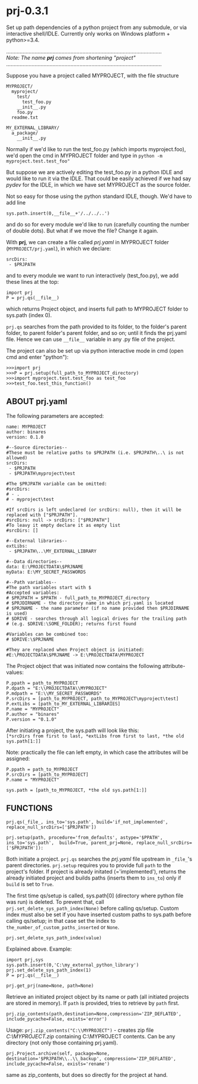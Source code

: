 # prj-0.3.1
Set up path dependencies of a python project from any submodule, or via interactive shell/IDLE.
Currently only works on Windows platform + python>=3.4.

........................................................................................................<br />
_Note: The name **prj** comes from shortening "project"_<br />
........................................................................................................

Suppose you have a project called MYPROJECT, with the file structure

```
MYPROJECT/
  myproject/
    test/
      test_foo.py
    __init__.py
    foo.py
  readme.txt
  
MY_EXTERNAL_LIBRARY/
  a_package/
    __init__.py
```

Normally if we'd like to run the test\_foo.py (which imports myproject.foo),
we'd open the cmd in MYPROJECT folder and type in `python -m myproject.test.test_foo"`

But suppose we are actively editing the test_foo.py in a python IDLE and would like
to run it via the IDLE. That could be easily achieved if we had say _pydev_ for the IDLE, 
in which we have set MYPROJECT as the source folder.

Not so easy for those using the python standard IDLE, though. We'd have to add line

`sys.path.insert(0,__file__+'/../../..')`

and do so for every module we'd like to run (carefully counting the number of double dots). 
But what if we move the file? Change it again.

With __prj__, we can create a file called _prj.yaml_ in MYPROJECT folder (`MYPROJECT/prj.yaml`), 
in which we declare:

```
srcDirs:
 - $PRJPATH
```
  
and to every module we want to run interactively (test_foo.py), we add these lines at the top:

 ```
 import prj
 P = prj.qs(__file__)
 ```
 
which returns Project object, and inserts full path to MYPROJECT folder to sys.path (index 0).

`prj.qs` searches from the path provided to its folder, to the folder's parent folder,
to parent folder's parent folder, and so on; until it finds the prj.yaml file.
Hence we can use `__file__` variable in any .py file of the project.

The project can also be set up via python interactive mode in cmd (open cmd and enter "python"):

```
>>>import prj
>>>P = prj.setup(full_path_to_MYPROJECT_directory)
>>>import myproject.test.test_foo as test_foo
>>>test_foo.test_this_function()
```
 
## ABOUT prj.yaml

The following parameters are accepted:

```
name: MYPROJECT
author: binares
version: 0.1.0

#--Source directories--
#These must be relative paths to $PRJPATH (i.e. $PRJPATH\..\ is not allowed)
srcDirs:
 - $PRJPATH
 - $PRJPATH\myproject\test
 
#The $PRJPATH variable can be omitted:
#srcDirs:
# - .
# - myproject\test 

#If srcDirs is left undeclared (or srcDirs: null), then it will be replaced with ["$PRJPATH"].
#srcDirs: null -> srcDirs: ["$PRJPATH"]
#To leavy it empty declare it as empty list
#srcDirs: []
 
#--External libraries--
extLibs:
 - $PRJPATH\..\MY_EXTERNAL_LIBRARY
 
#--Data directories--
data: E:\PROJECTDATA\$PRJNAME
myData: E:\MY_SECRET_PASSWORDS

#--Path variables--
#The path variables start with $
#Accepted variables:
# $PRJPATH = $PPATH - full_path_to_MYPROJECT_directory
# $PRJDIRNAME - the directory name in which prj.yaml is located
# $PRJNAME - the name parameter (if no name provided then $PRJDIRNAME is used)
# $DRIVE - searches through all logical drives for the trailing path
# (e.g. $DRIVE:\SOME_FOLDER); returns first found

#Variables can be combined too:
# $DRIVE:\$PRJNAME

#They are replaced when Project object is initiated:
#E:\PROJECTDATA\$PRJNAME -> E:\PROJECTDATA\MYPROJECT
```

The Project object that was initiated now contains the following attribute-values:

```
P.ppath = path_to_MYPROJECT
P.dpath = "E:\\PROJECTDATA\\MYPROJECT"
P.mdpath = "E:\\MY_SECRET_PASSWORDS"
P.srcDirs = [path_to_MYPROJECT, path_to_MYPROJECT\myproject\test]
P.extLibs = [path_to_MY_EXTERNAL_LIBRARIES]
P.name = "MYPROJECT"
P.author = "binares"
P.version = "0.1.0"
```

After initiating a project, the sys.path will look like this:<br />
`[*srcDirs from first to last, *extLibs from first to last, *the old sys.path[1:]]`

Note: practically the file can left empty, in which case the attributes will be assigned:<br />
```
P.ppath = path_to_MYPROJECT
P.srcDirs = [path_to_MYPROJECT]
P.name = "MYPROJECT"

sys.path = [path_to_MYPROJECT, *the old sys.path[1:]]
```

## FUNCTIONS

`prj.qs(_file_, ins_to='sys.path', build='if_not_implemented', replace_null_srcDirs=['$PRJPATH'])`

`prj.setup(path, procedure='from_defaults', astype='$PPATH', ins_to='sys.path', 
           build=True, parent_prj=None, replace_null_srcDirs=['$PRJPATH']):`
           
Both initiate a project. `prj.qs` searches the _prj.yaml_ file upstream in `_file_`'s parent directories. `prj.setup` requires you to provide full `path` to the project's folder. If project is already initated (='implemented'), returns the already initiated project and builds paths (inserts them to `ins_to`) only if `build` is set to `True`. 

The first time qs/setup is called, sys.path[0] (directory where python file was run) is deleted. To prevent that, call `prj.set_delete_sys_path_index(None)` before calling qs/setup. Custom index must also be set if you have inserted custom paths to sys.path before calling qs/setup; in that case set the index to `the_number_of_custom_paths_inserted` or `None`.

`prj.set_delete_sys_path_index(value)`

Explained above. Example: 

```
import prj,sys
sys.path.insert(0,'C:\my_external_python_library')
prj.set_delete_sys_path_index(1)
P = prj.qs(__file__)
```

`prj.get_prj(name=None, path=None)`

Retrieve an initiated project object by its name or path (all initiated projects are stored in memory). If `path` is provided, tries to retrieve by `path` first.
          
`prj.zip_contents(path,destination=None,compression='ZIP_DEFLATED',
                 include_pycache=False, exists='error')`
                 
Usage: `prj.zip_contents("C:\\MYPROJECT")` - creates zip file *C:\\MYPROJECT.zip* 
containing C:\\MYPROJECT contents. Can be any directory (not only those containing prj.yaml).
   
`prj.Project.archive(self, package=None, destination='$PRJPATH\\..\\_backup',
                    compression='ZIP_DEFLATED', include_pycache=False,
                    exists='rename')`
                    
same as zip_contents, but does so directly for the project at hand.


